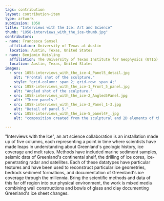 ```yaml
---
tags: contribution
layout: contribution-item
type: artwork
submission: 1058
title: "Interviews with the Ice: Art and Science"
thumb: "1058-interviews_with_the_ice-thumb.jpg"
contributors: 
- name: Francesca Samsel
  affiliation: University of Texas at Austin
  location: Austin, Texas, United States
- name: Benjamin Keisling
  affiliation: The University of Texas Institute for Geophysics (UTIG), University of Texas at Austin
  location: Austin, Texas, United States
images: 
  - src: 1058-interviews_with_the_ice-4_Panel5_detail.jpg
    alt: "Frontal shot of the sculpture."
    style: "grid-column: span 2; grid-row: span 4;"
  - src: 1058-interviews_with_the_ice-1_Front_5_panel.jpg
    alt: "Angled shot of the sculpture."
  - src: 1058-interviews_with_the_ice-2_Angled5Panel.jpg
    alt: "Three panels."
  - src: 1058-interviews_with_the_ice-3_Panel_1-3.jpg
    alt: "Detail of panel 5."
  - src: 1058-interviews_with_the_ice-5_panel4F_.jpg
    alt: "composition created from the sculptural and 2D elements of the work."

---
```


"Interviews with the Ice", an art science collaboration is an
installation made up of five columns, each representing a point in time
where scientists have made leaps in understanding about Greenland\'s
geologic history, ice coverage and melt rates. Methods have included
marine sediment samples, seismic data of Greenland's continental shelf,
the drilling of ice cores, ice-penetrating radar and satellites. Each of
these datatypes have particular textures and have been used to reconstruct
particular ice geometries, bedrock sediment formations, and documentation of
Greenland\'s ice coverage through the millennia. Bring the scientific
methods and data of this far off region into our physical environment,
the work is mixed media combining wall constructions and bowls of glass
and clay documenting Greenland's ice sheet changes.
